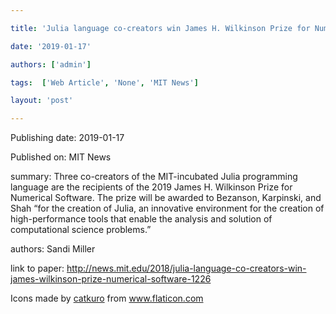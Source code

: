 ---
title: 'Julia language co-creators win James H. Wilkinson Prize for Numerical Software'
date: '2019-01-17'
authors: ['admin']
tags:  ['Web Article', 'None', 'MIT News']
layout: 'post'
---
Publishing date: 2019-01-17

Published on: MIT News

summary: Three co-creators of the MIT-incubated Julia programming language are the recipients of the 2019 James H. Wilkinson Prize for Numerical Software. The prize will be awarded to Bezanson, Karpinski, and Shah “for the creation of Julia, an innovative environment for the creation of high-performance tools that enable the analysis and solution of computational science problems.”

authors: Sandi Miller

link to paper: http://news.mit.edu/2018/julia-language-co-creators-win-james-wilkinson-prize-numerical-software-1226

Icons made by <a href="https://www.flaticon.com/free-icon/bookshelves_3576884" title="catkuro">catkuro</a> from <a href="https://www.flaticon.com/" title="Flaticon"> www.flaticon.com</a>